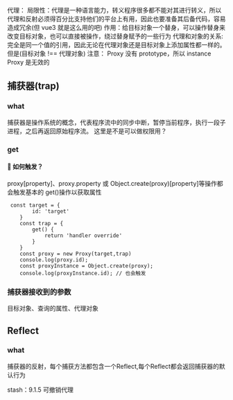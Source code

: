 代理：
局限性：代理是一种语言能力，转义程序很多都不能对其进行转义，所以代理和反射必须得百分比支持他们的平台上有用，因此也要准备其后备代码，容易造成冗余(但 vue3 就是这么用的吧)
作用：给目标对象一个替身，可以操作替身来改变目标对象，也可以直接被操作，绕过替身赋予的一些行为
代理和对象的关系: 完全是同一个值的引用，因此无论在代理对象还是目标对象上添加属性都一样的。但是(目标对象 !== 代理对象)
注意： Proxy 没有 prototype，所以 instance Proxy 是无效的

## 捕获器(trap)

### what

捕获器是操作系统的概念，代表程序流中的同步中断，暂停当前程序，执行一段子进程，之后再返回原始程序流。
这里是不是可以做权限用？

### get

####  如何触发？

proxy[property]、proxy.property 或 Object.create(proxy)[property]等操作都
会触发基本的 get()操作以获取属性

```
 const target = {
        id: 'target'
    }
    const trap = {
        get() {
            return 'handler override'
        }
    }
    const proxy = new Proxy(target,trap)
    console.log(proxy.id);
    const proxyInstance = Object.create(proxy);
    console.log(proxyInstance.id); // 也会触发
```
### 捕获器接收到的参数
目标对象、查询的属性、代理对象

## Reflect
### what
捕获器的反射，每个捕获方法都包含一个Reflect,每个Reflect都会返回捕获器的默认行为




stash：9.1.5 可撤销代理